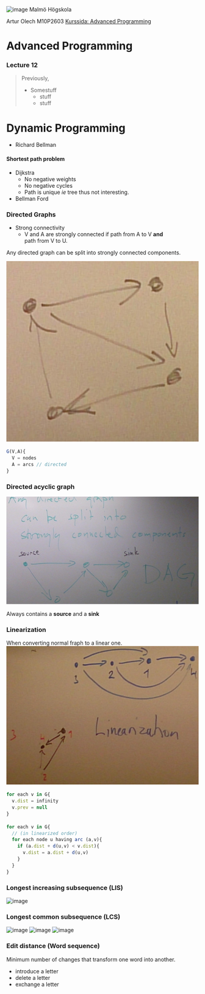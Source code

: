 ![image](https://pbs.twimg.com/profile_images/624172340/mah-logo-twitter_normal.png "Malmö Högskola") Malmö Högskola


Artur Olech
M10P2603
[Kurssida: Advanced Programming](http://edu.mah.se/DA405A "Advanced Programming")
# Advanced Programming
### Lecture 12
> Previously,
> * Somestuff
>   * stuff
>   * stuff

# Dynamic Programming
* Richard Bellman

#### Shortest path problem
* Dijkstra
  * No negative weights
  * No negative cycles
  * Path is unique _ie_ tree thus not interesting.
* Bellman Ford

### Directed Graphs
* Strong connectivity
  * V and A are strongly connected
  if path from A to V **and**  
  path from V to U.

Any directed graph can be split into strongly connected components.

![image](https://raw.githubusercontent.com/CommanderAlchemy/Advanced-Programming/master/Lectures/Lecture12_images/directed_graph.JPG "Directed Graph")

```javascript
G(V,A){
  V = nodes
  A = arcs // directed
}
```

### Directed acyclic graph
![image](https://raw.githubusercontent.com/CommanderAlchemy/Advanced-Programming/master/Lectures/Lecture12_images/dag_graph.JPG)

Always contains a **source** and a **sink**

### Linearization
When converting normal fraph to a linear one.
![image](https://raw.githubusercontent.com/CommanderAlchemy/Advanced-Programming/master/Lectures/Lecture12_images/linearization.JPG "Linear")
```javascript
for each v in G{
  v.dist = infinity
  v.prev = null
}

for each v in G{
  // (in linearized order)
  for each node u having arc (a,v){
    if (a.dist + d(u,v) < v.dist){
      v.dist = a.dist + d(u,v)
    }
  }
}
```

### Longest increasing subsequence (LIS)
![image](url "LIS")

### Longest common subsequence (LCS)
![image](url "LCS")
![image](url "Matrix")
![image](url "Algorithm")

### Edit distance (Word sequence)
Minimum number of changes that transform one word into another.
* introduce a letter
* delete a letter
* exchange a letter
